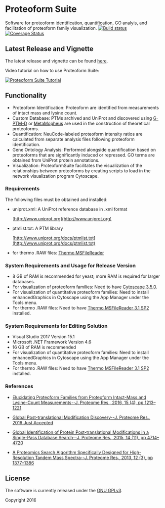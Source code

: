 # Proteoform Suite
Software for proteoform identification, quantification, GO analyis, and facilitation of proteoform family visualization.
[![Build status](https://ci.appveyor.com/api/projects/status/qbc3xy4b35otnsxe/branch/master?svg=true)](https://ci.appveyor.com/project/stefanks/proteoform-suite/branch/master)
[![Coverage Status](https://coveralls.io/repos/github/smith-chem-wisc/proteoform-suite/badge.svg?branch=master)](https://coveralls.io/github/smith-chem-wisc/proteoform-suite?branch=master)

## Latest Release and Vignette

The latest release and vignette can be found [here](https://github.com/smith-chem-wisc/ProteoformSuite/releases/latest).

Video tutorial on how to use Proteoform Suite:

[![Proteoform Suite Tutorial](https://img.youtube.com/vi/SWVjQsvQocA/0.jpg)](https://www.youtube.com/watch?v=SWVjQsvQocA&t=2527s)

## Functionality
* Proteoform Identification: Proteoform are identified from measurements of intact mass and lysine count.
* Custom Database: PTMs archived and UniProt and discovered using [G-PTM-D](https://github.com/smith-chem-wisc/gptmd) or [MetaMopheus](https://github.com/smith-chem-wisc/MetaMorpheus) are used in the construction of theoretical proteoforms.
* Quantification: NeuCode-labeled proteoform intensity ratios are calculated from separate analysis files following proteoform identification.
* Gene Ontology Analysis: Performed alongside quantification based on proteoforms that are significantly induced or repressed. GO terms are obtained from UniProt protein annotations.
* Visualization: ProteoformSuite facilitates the visualization of the relationships between proteoforms by creating scripts to load in the network visualization program Cytoscape. 

### Requirements

The following files must be obtained and installed:

* uniprot.xml: A UniProt reference database in .xml format

  [http://www.uniprot.org](http://www.uniprot.org)

* ptmlist.txt: A PTM library
 
  [http://www.uniprot.org/docs/ptmlist.txt](http://www.uniprot.org/docs/ptmlist.txt) 

* for thermo .RAW files: [Thermo MSFileReader](https://thermo.flexnetoperations.com/control/thmo/search?query=MSFileReader)

### System Requirements and Usage for Release Version
- 8 GB of RAM is recommended for yeast; more RAM is required for larger databases.
- For visualization of proteoform families: Need to have [Cytoscape 3.5.0](http://cytoscape.org/).
- For visualization of quantitative proteoform families: Need to install enhancedGraphics in Cytoscape using the App Manager under the Tools menu. 
- For thermo .RAW files: Need to have [Thermo MSFileReader 3.1 SP2](https://thermo.flexnetoperations.com/control/thmo/search?query=MSFileReader) installed.

### System Requirements for Editing Solution
- Visual Studio 2017 Version 15.1
- Microsoft .NET Framework Version 4.6
- 16 GB of RAM is recommended
- For visualization of quantitative proteoform families: Need to install enhancedGraphics in Cytoscape using the App Manager under the Tools menu. 
- For thermo .RAW files: Need to have [Thermo MSFileReader 3.1 SP2](https://thermo.flexnetoperations.com/control/thmo/search?query=MSFileReader) installed.

### References

* [Elucidating Proteoform Families from Proteoform Intact-Mass and Lysine-Count Measurements--J. Proteome Res., 2016, 15 (4), pp 1213–1221](http://pubs.acs.org/doi/abs/10.1021/acs.jproteome.5b01090)

* [Global Post-translational Modification Discovery--J. Proteome Res., 2016 Just Accepted](http://pubs.acs.org/doi/abs/10.1021/acs.jproteome.6b00034)

* [Global Identification of Protein Post-translational Modifications in a Single-Pass Database Search--J. Proteome Res., 2015, 14 (11), pp 4714–4720](http://pubs.acs.org/doi/abs/10.1021/acs.jproteome.5b00599)

* [A Proteomics Search Algorithm Specifically Designed for High-Resolution Tandem Mass Spectra--J. Proteome Res., 2013, 12 (3), pp 1377–1386](http://pubs.acs.org/doi/abs/10.1021/pr301024c)

## License

The software is currently released under the [GNU GPLv3](http://www.gnu.org/licenses/gpl.txt).

Copyright 2016
